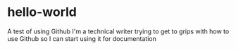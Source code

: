# hello-world
A test of using Github 
I'm a technical writer trying to get to grips with how to use Github so I can start using it for documentation
